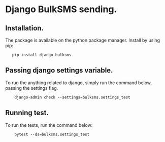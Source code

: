 Django BulkSMS sending.
=======================

## Installation.

   The package is available on the python package manager.
   Install by using pip:

       pip install django-bulksms

## Passing django settings variable.

   To run the anything related to django, simply run the command below,
   passing the settings flag.

        django-admin check --settings=bulksms.settings_test

## Running test.

   To run the tests, run the command below:

        pytest --ds=bulksms.settings_test

